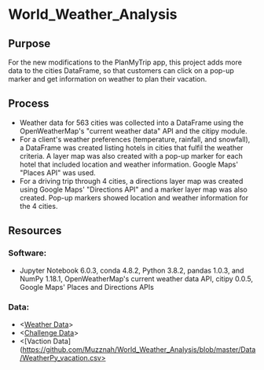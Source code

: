 # World_Weather_Analysis

## Purpose
For the new modifications to the PlanMyTrip app, this project adds more data to the cities DataFrame, so that customers can click on a pop-up marker and get information on weather to plan their vacation. 

## Process
- Weather data for 563 cities was collected into a DataFrame using the OpenWeatherMap's "current weather data" API and the citipy module.
- For a client's weather preferences (temperature, rainfall, and snowfall), a DataFrame was created listing hotels in cities that fulfil the weather criteria. A layer map was also created with a pop-up marker for each hotel that included location and weather information. Google Maps' "Places API" was used.
- For a driving trip through 4 cities, a directions layer map was created using Google Maps' "Directions API" and a marker layer map was also created. Pop-up markers showed location and weather information for the 4 cities.
## Resources
### Software: 
- Jupyter Notebook 6.0.3, conda 4.8.2, Python 3.8.2, pandas 1.0.3, and NumPy 1.18.1, OpenWeatherMap's current weather data API, citipy 0.0.5, Google Maps' Places and Directions APIs
### Data:
- <[Weather Data](https://openweathermap.org/)>
- <[Challenge Data](https://github.com/Muzznah/World_Weather_Analysis/blob/master/Data/WeatherPy_challenge.csv)>
- <[Vaction Data](https://github.com/Muzznah/World_Weather_Analysis/blob/master/Data/WeatherPy_vacation.csv>
